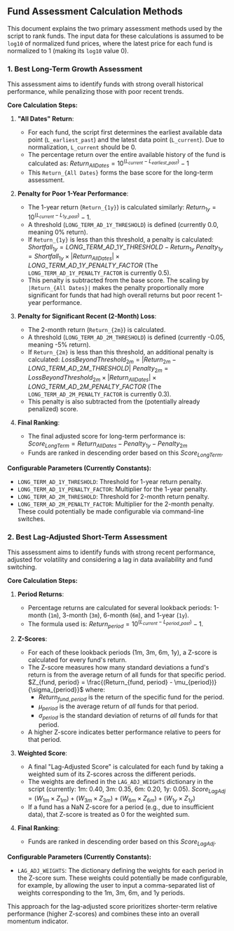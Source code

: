## Fund Assessment Calculation Methods

This document explains the two primary assessment methods used by the script to rank funds. The input data for these calculations is assumed to be `log10` of normalized fund prices, where the latest price for each fund is normalized to 1 (making its `log10` value 0).

### 1. Best Long-Term Growth Assessment

This assessment aims to identify funds with strong overall historical performance, while penalizing those with poor recent trends.

**Core Calculation Steps:**

1.  **"All Dates" Return**:
    * For each fund, the script first determines the earliest available data point (`L_earliest_past`) and the latest data point (`L_current`). Due to normalization, `L_current` should be 0.
    * The percentage return over the entire available history of the fund is calculated as:
        $Return_{All Dates} = 10^{(L_{current} - L_{earliest\_past})} - 1$
    * This `Return_{All Dates}` forms the base score for the long-term assessment.

2.  **Penalty for Poor 1-Year Performance**:
    * The 1-year return (`Return_{1y}`) is calculated similarly: $Return_{1y} = 10^{(L_{current} - L_{1y\_past})} - 1$.
    * A threshold (`LONG_TERM_AD_1Y_THRESHOLD`) is defined (currently 0.0, meaning 0% return).
    * If `Return_{1y}` is less than this threshold, a penalty is calculated:
        $Shortfall_{1y} = LONG\_TERM\_AD\_1Y\_THRESHOLD - Return_{1y}$
        $Penalty_{1y} = Shortfall_{1y} \times |Return_{All Dates}| \times LONG\_TERM\_AD\_1Y\_PENALTY\_FACTOR$
        (The `LONG_TERM_AD_1Y_PENALTY_FACTOR` is currently 0.5).
    * This penalty is subtracted from the base score. The scaling by `|Return_{All Dates}|` makes the penalty proportionally more significant for funds that had high overall returns but poor recent 1-year performance.

3.  **Penalty for Significant Recent (2-Month) Loss**:
    * The 2-month return (`Return_{2m}`) is calculated.
    * A threshold (`LONG_TERM_AD_2M_THRESHOLD`) is defined (currently -0.05, meaning -5% return).
    * If `Return_{2m}` is less than this threshold, an additional penalty is calculated:
        $LossBeyondThreshold_{2m} = |Return_{2m} - LONG\_TERM\_AD\_2M\_THRESHOLD|$
        $Penalty_{2m} = LossBeyondThreshold_{2m} \times |Return_{All Dates}| \times LONG\_TERM\_AD\_2M\_PENALTY\_FACTOR$
        (The `LONG_TERM_AD_2M_PENALTY_FACTOR` is currently 0.3).
    * This penalty is also subtracted from the (potentially already penalized) score.

4.  **Final Ranking**:
    * The final adjusted score for long-term performance is:
        $Score_{LongTerm} = Return_{All Dates} - Penalty_{1y} - Penalty_{2m}$
    * Funds are ranked in descending order based on this $Score_{LongTerm}$.

**Configurable Parameters (Currently Constants):**
* `LONG_TERM_AD_1Y_THRESHOLD`: Threshold for 1-year return penalty.
* `LONG_TERM_AD_1Y_PENALTY_FACTOR`: Multiplier for the 1-year penalty.
* `LONG_TERM_AD_2M_THRESHOLD`: Threshold for 2-month return penalty.
* `LONG_TERM_AD_2M_PENALTY_FACTOR`: Multiplier for the 2-month penalty.
    These could potentially be made configurable via command-line switches.

### 2. Best Lag-Adjusted Short-Term Assessment

This assessment aims to identify funds with strong recent performance, adjusted for volatility and considering a lag in data availability and fund switching.

**Core Calculation Steps:**

1.  **Period Returns**:
    * Percentage returns are calculated for several lookback periods: 1-month (`1m`), 3-month (`3m`), 6-month (`6m`), and 1-year (`1y`).
    * The formula used is: $Return_{period} = 10^{(L_{current} - L_{period\_past})} - 1$.

2.  **Z-Scores**:
    * For each of these lookback periods (1m, 3m, 6m, 1y), a Z-score is calculated for every fund's return.
    * The Z-score measures how many standard deviations a fund's return is from the average return of all funds for that specific period.
        $Z_{fund, period} = \frac{(Return_{fund, period} - \mu_{period})}{\sigma_{period}}$
        where:
        * $Return_{fund, period}$ is the return of the specific fund for the period.
        * $\mu_{period}$ is the average return of *all* funds for that period.
        * $\sigma_{period}$ is the standard deviation of returns of *all* funds for that period.
    * A higher Z-score indicates better performance relative to peers for that period.

3.  **Weighted Score**:
    * A final "Lag-Adjusted Score" is calculated for each fund by taking a weighted sum of its Z-scores across the different periods.
    * The weights are defined in the `LAG_ADJ_WEIGHTS` dictionary in the script (currently: 1m: 0.40, 3m: 0.35, 6m: 0.20, 1y: 0.05).
        $Score_{LagAdj} = (W_{1m} \times Z_{1m}) + (W_{3m} \times Z_{3m}) + (W_{6m} \times Z_{6m}) + (W_{1y} \times Z_{1y})$
    * If a fund has a NaN Z-score for a period (e.g., due to insufficient data), that Z-score is treated as 0 for the weighted sum.

4.  **Final Ranking**:
    * Funds are ranked in descending order based on this $Score_{LagAdj}$.

**Configurable Parameters (Currently Constants):**
* `LAG_ADJ_WEIGHTS`: The dictionary defining the weights for each period in the Z-score sum.
    These weights could potentially be made configurable, for example, by allowing the user to input a comma-separated list of weights corresponding to the 1m, 3m, 6m, and 1y periods.

This approach for the lag-adjusted score prioritizes shorter-term relative performance (higher Z-scores) and combines these into an overall momentum indicator.
